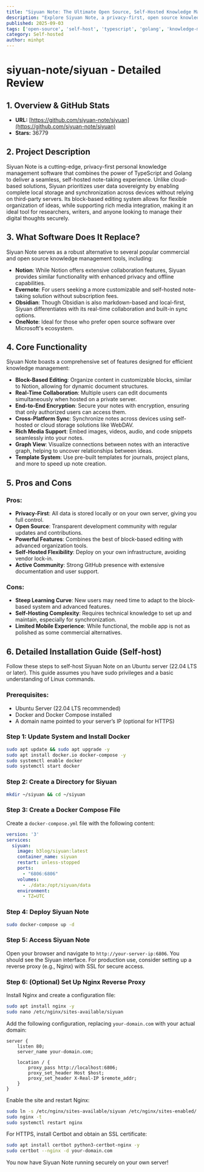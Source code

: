 ```yaml
---
title: "Siyuan Note: The Ultimate Open Source, Self-Hosted Knowledge Management System"
description: "Explore Siyuan Note, a privacy-first, open source knowledge management software that rivals commercial alternatives. Learn how to self-host it on Linux."
published: 2025-09-03
tags: ['open-source', 'self-host', 'typescript', 'golang', 'knowledge-management', 'privacy']
category: Self-hosted
author: minhpt
---
```


# siyuan-note/siyuan - Detailed Review

## 1. Overview & GitHub Stats

- **URL:** [https://github.com/siyuan-note/siyuan](https://github.com/siyuan-note/siyuan)
- **Stars:** 36779

## 2. Project Description

Siyuan Note is a cutting-edge, privacy-first personal knowledge management software that combines the power of TypeScript and Golang to deliver a seamless, self-hosted note-taking experience. Unlike cloud-based solutions, Siyuan prioritizes user data sovereignty by enabling complete local storage and synchronization across devices without relying on third-party servers. Its block-based editing system allows for flexible organization of ideas, while supporting rich media integration, making it an ideal tool for researchers, writers, and anyone looking to manage their digital thoughts securely.

## 3. What Software Does It Replace?

Siyuan Note serves as a robust alternative to several popular commercial and open source knowledge management tools, including:

- **Notion**: While Notion offers extensive collaboration features, Siyuan provides similar functionality with enhanced privacy and offline capabilities.
- **Evernote**: For users seeking a more customizable and self-hosted note-taking solution without subscription fees.
- **Obsidian**: Though Obsidian is also markdown-based and local-first, Siyuan differentiates with its real-time collaboration and built-in sync options.
- **OneNote**: Ideal for those who prefer open source software over Microsoft's ecosystem.

## 4. Core Functionality

Siyuan Note boasts a comprehensive set of features designed for efficient knowledge management:

- **Block-Based Editing**: Organize content in customizable blocks, similar to Notion, allowing for dynamic document structures.
- **Real-Time Collaboration**: Multiple users can edit documents simultaneously when hosted on a private server.
- **End-to-End Encryption**: Secure your notes with encryption, ensuring that only authorized users can access them.
- **Cross-Platform Sync**: Synchronize notes across devices using self-hosted or cloud storage solutions like WebDAV.
- **Rich Media Support**: Embed images, videos, audio, and code snippets seamlessly into your notes.
- **Graph View**: Visualize connections between notes with an interactive graph, helping to uncover relationships between ideas.
- **Template System**: Use pre-built templates for journals, project plans, and more to speed up note creation.

## 5. Pros and Cons

### Pros:
- **Privacy-First**: All data is stored locally or on your own server, giving you full control.
- **Open Source**: Transparent development community with regular updates and contributions.
- **Powerful Features**: Combines the best of block-based editing with advanced organization tools.
- **Self-Hosted Flexibility**: Deploy on your own infrastructure, avoiding vendor lock-in.
- **Active Community**: Strong GitHub presence with extensive documentation and user support.

### Cons:
- **Steep Learning Curve**: New users may need time to adapt to the block-based system and advanced features.
- **Self-Hosting Complexity**: Requires technical knowledge to set up and maintain, especially for synchronization.
- **Limited Mobile Experience**: While functional, the mobile app is not as polished as some commercial alternatives.

## 6. Detailed Installation Guide (Self-host)

Follow these steps to self-host Siyuan Note on an Ubuntu server (22.04 LTS or later). This guide assumes you have sudo privileges and a basic understanding of Linux commands.

### Prerequisites:
- Ubuntu Server (22.04 LTS recommended)
- Docker and Docker Compose installed
- A domain name pointed to your server’s IP (optional for HTTPS)

### Step 1: Update System and Install Docker
```bash
sudo apt update && sudo apt upgrade -y
sudo apt install docker.io docker-compose -y
sudo systemctl enable docker
sudo systemctl start docker
```

### Step 2: Create a Directory for Siyuan
```bash
mkdir ~/siyuan && cd ~/siyuan
```

### Step 3: Create a Docker Compose File
Create a `docker-compose.yml` file with the following content:

```yaml
version: '3'
services:
  siyuan:
    image: b3log/siyuan:latest
    container_name: siyuan
    restart: unless-stopped
    ports:
      - "6806:6806"
    volumes:
      - ./data:/opt/siyuan/data
    environment:
      - TZ=UTC
```

### Step 4: Deploy Siyuan Note
```bash
sudo docker-compose up -d
```

### Step 5: Access Siyuan Note
Open your browser and navigate to `http://your-server-ip:6806`. You should see the Siyuan interface. For production use, consider setting up a reverse proxy (e.g., Nginx) with SSL for secure access.

### Step 6: (Optional) Set Up Nginx Reverse Proxy
Install Nginx and create a configuration file:
```bash
sudo apt install nginx -y
sudo nano /etc/nginx/sites-available/siyuan
```

Add the following configuration, replacing `your-domain.com` with your actual domain:
```nginx
server {
    listen 80;
    server_name your-domain.com;

    location / {
        proxy_pass http://localhost:6806;
        proxy_set_header Host $host;
        proxy_set_header X-Real-IP $remote_addr;
    }
}
```

Enable the site and restart Nginx:
```bash
sudo ln -s /etc/nginx/sites-available/siyuan /etc/nginx/sites-enabled/
sudo nginx -t
sudo systemctl restart nginx
```

For HTTPS, install Certbot and obtain an SSL certificate:
```bash
sudo apt install certbot python3-certbot-nginx -y
sudo certbot --nginx -d your-domain.com
```

You now have Siyuan Note running securely on your own server!
```